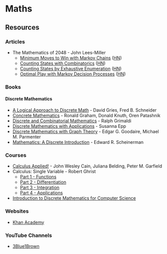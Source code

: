 # Maths

## Resources

### Articles

* The Mathematics of 2048 - John Lees-Miller
  * [Minimum Moves to Win with Markov Chains](https://jdlm.info/articles/2017/08/05/markov-chain-2048.html) \([HN](https://news.ycombinator.com/item?id=15327837)\)
  * [Counting States with Combinatorics](https://jdlm.info/articles/2017/09/17/counting-states-combinatorics-2048.html) \([HN](https://news.ycombinator.com/item?id=15327837)\)
  * [Counting States by Exhaustive Enumeration](https://jdlm.info/articles/2017/12/10/counting-states-enumeration-2048.html) \([HN](https://news.ycombinator.com/item?id=15894126)\)
  * [Optimal Play with Markov Decision Processes](https://jdlm.info/articles/2018/03/18/markov-decision-process-2048.html) \([HN](https://news.ycombinator.com/item?id=16790338)\)

### Books

#### Discrete Mathematics

* [A Logical Approach to Discrete Math](https://smile.amazon.co.uk/dp/1441928359) - David Gries, Fred B. Schneider
* [Concrete Mathematics](https://www.csie.ntu.edu.tw/~r97002/temp/Concrete%20Mathematics%202e.pdf) - Ronald Graham, Donald Knuth, Oren Patashnik
* [Discrete and Combinatorial Mathematics](https://smile.amazon.co.uk/dp/1292022795) - Ralph Grimaldi
* [Discrete Mathematics with Applications](https://smile.amazon.co.uk/dp/0495826162/) - Susanna Epp
* [Discrete Mathematics with Graph Theory](https://smile.amazon.co.uk/dp/8120332989/) - Edgar G. Goodaire, Michael M. Parmenter
* [Mathematics: A Discrete Introduction](https://smile.amazon.co.uk/dp/049501866X) - Edward R. Scheinerman

### Courses

* [Calculus Applied!](https://www.edx.org/course/calculus-applied) - John Wesley Cain, Juliana Belding, Peter M. Garfield
* Calculus: Single Variable - Robert Ghrist
  * [Part 1 - Functions](https://www.coursera.org/learn/single-variable-calculus)
  * [Part 2 - Differentiation](https://www.coursera.org/learn/differentiation-calculus)
  * [Part 3 - Integration](https://www.coursera.org/learn/integration-calculus)
  * [Part 4 - Applications](https://www.coursera.org/learn/applications-calculus)
* [Introduction to Discrete Mathematics for Computer Science](https://www.coursera.org/specializations/discrete-mathematics)

### Websites

* [Khan Academy](https://www.khanacademy.org/)

### YouTube Channels

* [3Blue1Brown](https://www.youtube.com/c/3blue1brown/videos)



